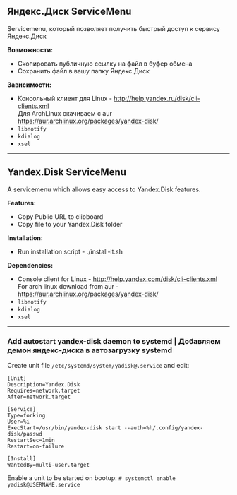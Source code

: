 Яндекс.Диск ServiceMenu 
-----------------------

Servicemenu, который позволяет получить быстрый доступ к сервису Яндекс.Диск

**Возможности:**

- Скопировать публичную ссылку на файл в буфер обмена
- Сохранить файл в вашу папку Яндекс.Диск

**Зависимости:**

- Консольный клиент для Linux - http://help.yandex.ru/disk/cli-clients.xml
<br/>Для ArchLinux скачиваем с aur https://aur.archlinux.org/packages/yandex-disk/
- `libnotify` 
- `kdialog`
- `xsel`

------------------------

Yandex.Disk ServiceMenu
-----------------------
A servicemenu which allows easy access to Yandex.Disk features.

**Features:**

- Copy Public URL to clipboard
- Copy file to your Yandex.Disk folder

**Installation:**

- Run installation script - ./install-it.sh

**Dependencies:**

- Console client for Linux - http://help.yandex.com/disk/cli-clients.xml
<br/>For arch linux download from aur - https://aur.archlinux.org/packages/yandex-disk/
- `libnotify`
- `kdialog`
- `xsel`

----------------------------

### Add autostart yandex-disk daemon to systemd | Добавляем демон яндекс-диска в автозагрузку systemd

Create unit file `/etc/systemd/system/yadisk@.service` and edit:

```
[Unit]
Description=Yandex.Disk
Requires=network.target
After=network.target

[Service]
Type=forking
User=%i
ExecStart=/usr/bin/yandex-disk start --auth=%h/.config/yandex-disk/passwd
RestartSec=1min
Restart=on-failure

[Install]
WantedBy=multi-user.target
```

Enable a unit to be started on bootup:
`# systemctl enable yadisk@USERNAME.service `